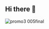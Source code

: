 ## Hi there 👋
![promo3 005final](https://github.com/user-attachments/assets/9cf3d0f5-b009-4653-b7a5-3c463757088f)

<!--
**nikolaknez/nikolaknez** is a ✨ _special_ ✨ repository because its `README.md` (this file) appears on your GitHub profile.

Here are some ideas to get you started:

- 🔭 I’m currently working on ...
- 🌱 I’m currently learning ...
- 👯 I’m looking to collaborate on ...
- 🤔 I’m looking for help with ...
- 💬 Ask me about ...
- 📫 How to reach me: ...
- 😄 Pronouns: ...
- ⚡ Fun fact: ...
-->
